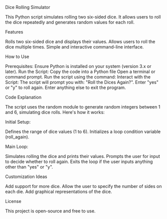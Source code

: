 Dice Rolling Simulator

This Python script simulates rolling two six-sided dice. It allows users to roll the dice repeatedly and generates random values for each roll.

Features

Rolls two six-sided dice and displays their values.
Allows users to roll the dice multiple times.
Simple and interactive command-line interface.

How to Use

Prerequisites: Ensure Python is installed on your system (version 3.x or later).
Run the Script:
Copy the code into a Python file
Open a terminal or command prompt.
Run the script using the command:
Interact with the Script:
The script will prompt you with: "Roll the Dices Again?".
Enter "yes" or "y" to roll again.
Enter anything else to exit the program.

Code Explanation

The script uses the random module to generate random integers between 1 and 6, simulating dice rolls. Here's how it works:

Initial Setup:

Defines the range of dice values (1 to 6).
Initializes a loop condition variable (roll_again).

Main Loop:

Simulates rolling the dice and prints their values.
Prompts the user for input to decide whether to roll again.
Exits the loop if the user inputs anything other than "yes" or "y".

Customization Ideas

Add support for more dice.
Allow the user to specify the number of sides on each die.
Add graphical representations of the dice.

License

This project is open-source and free to use.
